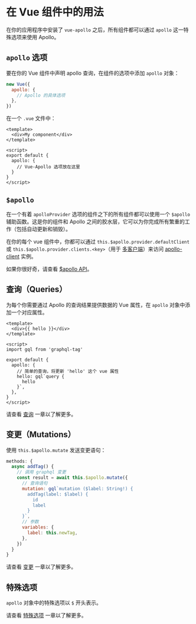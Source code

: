# 在 Vue 组件中的用法

在你的应用程序中安装了 `vue-apollo` 之后，所有组件都可以通过 `apollo` 这一特殊选项来使用 Apollo。

## `apollo` 选项

要在你的 Vue 组件中声明 apollo 查询，在组件的选项中添加 `apollo` 对象：

```js
new Vue({
  apollo: {
    // Apollo 的具体选项
  },
})
```

在一个 `.vue` 文件中：

```vue
<template>
  <div>My component</div>
</template>

<script>
export default {
  apollo: {
    // Vue-Apollo 选项放在这里
  }
}
</script>
```

## `$apollo`

在一个有着 `apolloProvider` 选项的组件之下的所有组件都可以使用一个 `$apollo` 辅助函数。这是你的组件和 Apollo 之间的胶水层，它可以为你完成所有繁重的工作（包括自动更新和销毁）。

在你的每个 vue 组件中，你都可以通过 `this.$apollo.provider.defaultClient` 或 `this.$apollo.provider.clients.<key>`（用于 [多客户端](../multiple-clients.md)）来访问 [apollo-client](https://www.apollographql.com/docs/react/) 实例。

如果你很好奇，请查看 [$apollo API](../../api/dollar-apollo.md)。

## 查询（Queries）

为每个你需要通过 Apollo 的查询结果提供数据的 Vue 属性，在 `apollo` 对象中添加一个对应属性。

```vue
<template>
  <div>{{ hello }}</div>
</template>

<script>
import gql from 'graphql-tag'

export default {
  apollo: {
    // 简单的查询，将更新 'hello' 这个 vue 属性
    hello: gql`query {
      hello
    }`,
  },
}
</script>
```

请查看 [查询](./queries.md) 一章以了解更多。

## 变更（Mutations）

使用 `this.$apollo.mutate` 发送变更语句：

```js
methods: {
  async addTag() {
    // 调用 graphql 变更
    const result = await this.$apollo.mutate({
      // 查询语句
      mutation: gql`mutation ($label: String!) {
        addTag(label: $label) {
          id
          label
        }
      }`,
      // 参数
      variables: {
        label: this.newTag,
      },
    })
  }
}
```

请查看 [变更](./mutations.md) 一章以了解更多。

## 特殊选项

`apollo` 对象中的特殊选项以 `$` 开头表示。

请查看 [特殊选项](./special-options.md) 一章以了解更多。
